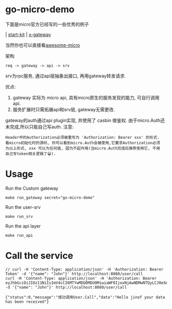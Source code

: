 # go-micro-demo

下面是micro官方已经写的一些优秀的例子

| [start-kit](https://github.com/micro-in-cn/starter-kit) 
| [x-gateway](https://github.com/micro-in-cn/x-gateway)
 
当然你也可以直接看[awesome-micro](https://github.com/micro/awesome-micro)
 
架构
    
    req -> gateway -> api -> srv

srv为rpc服务, 通过api层抽象出接口, 再用gateway转发请求.    

优点:
1. gateway 实际为 micro api, 具有micro原生的服务发现的能力, 可自行调用 api.
1. 服务扩展时只需拓展api和srv层, gateway无需更改.
    
gateway的auth通过api plugin实现, 并使用了 casbin 做鉴权.
由于micro.Auth还未完成,所以只能自己写auth.
注意: 
    
    Header中的Authorization必须被重写为 'Authorization: Bearer xxx' 的形式.
    看micro初始化时的源码, 你可以看到micro.Auth会被使用,它要求Authorization必须
    为以上形式, xxx 可以为任何值, 因为不起作用(当micro.Auth完成后推荐使用它, 不用
    自己写token相关逻辑了😀).

# Usage

Run the Custom gateway
 
    make run_gateway secret="go-micro-demo"
    
Run the user-srv

    make run_srv
    
Run the api layer
 
    make run_api
    
# Call the service

    // curl -H 'Content-Type: application/json' -H 'Authorization: Bearer Token' -d '{"name": "John"}' http://localhost:8080/user/call
    curl -H 'Content-Type: application/json' -H 'Authorization: Bearer eyJhbGciOiJIUzI1NiIsImV4cCI6MTYwMDQ0MDU0MiwiaWF0IjoxNjAwNDMwNTQyLCJ0eXAiOiJKV1QifQ.eyJpZCI6MTIzNDU2LCJ1c2VybmFtZSI6Ikppbm9mIiwieGgiOiJKaW5vZiJ9.Gv2DjRTjoyOcPr26SgKQkKfbxS5UAgbhWlAnvC7TGRI' -d '{"name": "John"}' http://localhost:8080/user/call

    {"status":0,"message":"成功调用User.Call","data":"Hello jinof your data has been received"}